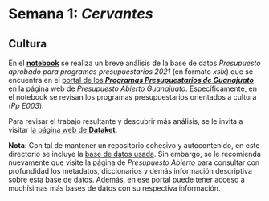 # Semana 1: _Cervantes_
## Cultura

En el [__notebook__](RallyDatos_Semana_1.ipynb) se realiza un breve análisis de la base de datos _Presupuesto aprobado para programas presupuestarios 2021_ (en formato _xslx_)
que se encuentra en el [portal de los ___Programas Presupuestarios de Guanajuato___](https://presupuestoabierto.guanajuato.gob.mx/#/programaspresupuestariosGto) en la
página web de _Presupuesto Abierto Guanajuato_.
Específicamente, en el notebook se revisan los programas presupuestarios orientados a cultura (_Pp E003_).

Para revisar el trabajo resultante y descubrir más análisis, se le invita a visitar [la página web de __Dataket__](https://dusty-sunstone-de5.notion.site/Dataket-Rally-de-datos-Guanajuato-ebdbfa97edd34b6dae1ffd3c5b8d121a).

__Nota__: Con tal de mantener un repositorio cohesivo y autocontenido, en este directorio se incluye la [base de datos usada](pps-a-2021.xlsx). Sin embargo, se le recomienda nuevamente que visite la página de _Presupuesto Abierto_ para consultar con profundidad los metadatos, diccionarios y demás información descriptiva sobre esta base de datos. Además, en ese portal puede tener acceso a muchísimas más bases de datos con su respectiva información.
